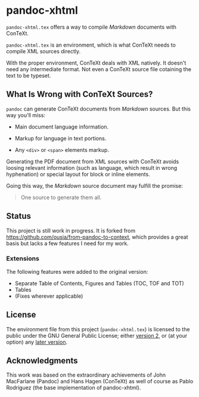 # pandoc-xhtml

`pandoc-xhtml.tex` offers a way to compile _Markdown_ documents with ConTeXt.

`pandoc-xhtml.tex` is an environment, which is what ConTeXt needs to compile XML sources directly.

With the proper environment, ConTeXt deals with XML natively. It doesn't need any intermediate format. Not even a ConTeXt source file cotaining the text to be typeset.

## What Is Wrong with ConTeXt Sources?

`pandoc` can generate ConTeXt documents from _Markdown_ sources. But this way you'll miss:

* Main document language information.

* Markup for language in text portions.

* Any `<div>` or `<span>` elements markup.

Generating the PDF document from XML sources with ConTeXt avoids loosing relevant information (such as language, which result in wrong hyphenation) or special layout for block or inline elements.

Going this way, the _Markdown_ source document may fulfill the promise:

> One source to generate them all.

## Status

This project is still work in progress. It is forked from https://github.com/ousia/from-pandoc-to-context, which provides a great basis but lacks a few features I need for my work.

### Extensions

The following features were added to the original version:
* Separate Table of Contents, Figures and Tables (TOC, TOF and TOT)
* Tables
* (Fixes wherever applicable)

## License

The environment file from this project (`pandoc-xhtml.tex`) is licensed to the public under the GNU General Public License; either [version 2](https://www.gnu.org/licenses/gpl-2.0.html), or (at your option) any [later version](https://www.gnu.org/licenses/gpl.html).

## Acknowledgments

This work was based on the extraordinary achievements of John MacFarlane (Pandoc) and Hans Hagen (ConTeXt) as well of course as Pablo Rodríguez (the base implementation of pandoc-xhtml).